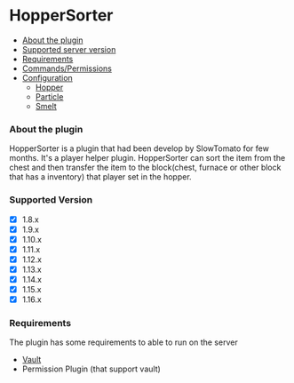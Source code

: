 # HopperSorter

* [About the plugin](https://github.com/SlowTomato/HopperSorter_public/wiki#about-the-plugin)
* [Supported server version](https://github.com/SlowTomato/HopperSorter_public/wiki#supported-version)
* [Requirements](https://github.com/SlowTomato/HopperSorter_public/wiki#requirements)
* [Commands/Permissions](https://github.com/SlowTomato/HopperSorter_public/wiki/Commands-Permissions)
* [Configuration](https://github.com/SlowTomato/HopperSorter_public/wiki/Configuration)
  * [Hopper](https://github.com/SlowTomato/HopperSorter_public/wiki/Configuration#hopper)
  * [Particle](https://github.com/SlowTomato/HopperSorter_public/wiki/Configuration#particle)
  * [Smelt](https://github.com/SlowTomato/HopperSorter_public/wiki/Configuration#smelt)

### About the plugin

HopperSorter is a plugin that had been develop by SlowTomato for few months. It's a player helper plugin. HopperSorter can sort the item from the chest and then transfer the item to the block(chest, furnace or other block that has a inventory) that player set in the hopper.


### Supported Version

- [x] 1.8.x
- [x] 1.9.x
- [x] 1.10.x
- [x] 1.11.x
- [x] 1.12.x
- [x] 1.13.x
- [x] 1.14.x
- [x] 1.15.x
- [x] 1.16.x

### Requirements

The plugin has some requirements to able to run on the server

* [Vault](https://dev.bukkit.org/projects/vault)
* Permission Plugin (that support vault) 
